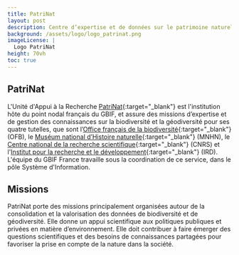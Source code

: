 ```yaml
---
title: PatriNat
layout: post
description: Centre d’expertise et de données sur le patrimoine naturel 
background: /assets/logo/logo_patrinat.png
imageLicense: |
  Logo PatriNat
height: 70vh
toc: true
---
```


<style> .feature-img img {background-color: white; object-fit: contain }> </style>

## PatriNat
L'Unité d'Appui à la Recherche [PatriNat](https://www.patrinat.fr/fr){:target="_blank"} est l'institution hôte du point nodal français du GBIF, et assure des missions d’expertise et de gestion des connaissances sur la biodiversité et la géodiversité pour ses quatre tutelles, que sont l’[Office français de la biodiversité](https://www.ofb.gouv.fr/){:target="_blank"} (OFB), le [Muséum national d’Histoire naturelle](https://www.mnhn.fr/fr){:target="_blank"} (MNHN), le [Centre national de la recherche scientifique](https://www.cnrs.fr/fr){:target="_blank"} (CNRS) et l'[Institut pour la recherche et le développement](https://www.ird.fr/){:target="_blank"} (IRD). L'équipe du GBIF France travaille sous la coordination de ce service, dans le pôle Système d'Information.


## Missions

PatriNat porte des missions principalement organisées autour de la consolidation et la valorisation des données de biodiversité et de géodiversité. Elle donne un appui scientifique aux politiques publiques et privées en matière d’environnement. Elle doit contribuer à faire émerger des questions scientifiques et des besoins de connaissances partagées pour favoriser la prise en compte de la nature dans la société.